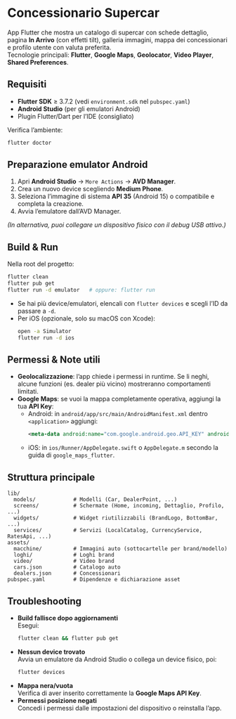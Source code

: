 # Concessionario Supercar

App Flutter che mostra un catalogo di supercar con schede dettaglio, pagina **In Arrivo** (con effetti tilt), galleria immagini, mappa dei concessionari e profilo utente con valuta preferita.  
Tecnologie principali: **Flutter**, **Google Maps**, **Geolocator**, **Video Player**, **Shared Preferences**.

## Requisiti

- **Flutter SDK** ≥ 3.7.2 (vedi `environment.sdk` nel `pubspec.yaml`)
- **Android Studio** (per gli emulatori Android)
- Plugin Flutter/Dart per l’IDE (consigliato)

Verifica l’ambiente:
```bash
flutter doctor
```

## Preparazione emulator Android

1. Apri **Android Studio** → `More Actions` → **AVD Manager**.
2. Crea un nuovo device scegliendo **Medium Phone**.
3. Seleziona l’immagine di sistema **API 35** (Android 15) o compatibile e completa la creazione.
4. Avvia l’emulatore dall’AVD Manager.

*(In alternativa, puoi collegare un dispositivo fisico con il debug USB attivo.)*

## Build & Run

Nella root del progetto:

```bash
flutter clean
flutter pub get
flutter run -d emulator   # oppure: flutter run
```

- Se hai più device/emulatori, elencali con `flutter devices` e scegli l’ID da passare a `-d`.
- Per iOS (opzionale, solo su macOS con Xcode):
  ```bash
  open -a Simulator
  flutter run -d ios
  ```

## Permessi & Note utili

- **Geolocalizzazione**: l’app chiede i permessi in runtime. Se li neghi, alcune funzioni (es. dealer più vicino) mostreranno comportamenti limitati.
- **Google Maps**: se vuoi la mappa completamente operativa, aggiungi la tua **API Key**:
  - Android: in `android/app/src/main/AndroidManifest.xml` dentro `<application>` aggiungi:
    ```xml
    <meta-data android:name="com.google.android.geo.API_KEY" android:value="YOUR_API_KEY"/>
    ```
  - iOS: in `ios/Runner/AppDelegate.swift` o `AppDelegate.m` secondo la guida di `google_maps_flutter`.

## Struttura principale

```
lib/
  models/            # Modelli (Car, DealerPoint, ...)
  screens/           # Schermate (Home, incoming, Dettaglio, Profilo, ...)
  widgets/           # Widget riutilizzabili (BrandLogo, BottomBar, ...)
  services/          # Servizi (LocalCatalog, CurrencyService, RatesApi, ...)
assets/
  macchine/          # Immagini auto (sottocartelle per brand/modello)
  loghi/             # Loghi brand
  video/             # Video brand
  cars.json          # Catalogo auto
  dealers.json       # Concessionari
pubspec.yaml         # Dipendenze e dichiarazione asset
```

## Troubleshooting

- **Build fallisce dopo aggiornamenti**  
  Esegui:
  ```bash
  flutter clean && flutter pub get
  ```
- **Nessun device trovato**  
  Avvia un emulatore da Android Studio o collega un device fisico, poi:
  ```bash
  flutter devices
  ```
- **Mappa nera/vuota**  
  Verifica di aver inserito correttamente la **Google Maps API Key**.
- **Permessi posizione negati**  
  Concedi i permessi dalle impostazioni del dispositivo o reinstalla l’app.
